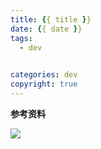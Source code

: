 ```yaml
---
title: {{ title }}
date: {{ date }}
tags:
  - dev
  

categories: dev
copyright: true
---
```


<!--more-->

**参考资料**
[]()

![](http://img.hb.aicdn.com/6ea4b2567fdde276653a78a0dd051f658789146ef831-QMJ9Tm_fw658)